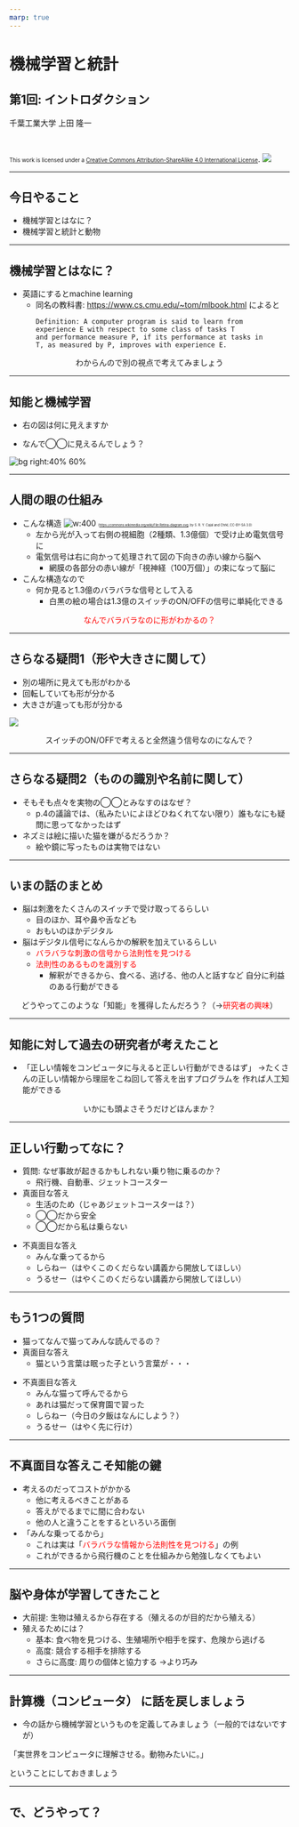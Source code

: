 ```yaml
---
marp: true
---
```


<!-- footer: "機械学習（と統計）第1回" -->

# 機械学習と統計

## 第1回: イントロダクション

千葉工業大学 上田 隆一

<br />

<span style="font-size:70%">This work is licensed under a </span>[<span style="font-size:70%">Creative Commons Attribution-ShareAlike 4.0 International License</span>](https://creativecommons.org/licenses/by-sa/4.0/).
![](https://i.creativecommons.org/l/by-sa/4.0/88x31.png)

---

<!-- paginate: true -->

## 今日やること

- 機械学習とはなに？
- 機械学習と統計と動物

---

## 機械学習とはなに？

- 英語にするとmachine learning
    - 同名の教科書: https://www.cs.cmu.edu/~tom/mlbook.html によると
        ```text
        Definition: A computer program is said to learn from
        experience E with respect to some class of tasks T
        and performance measure P, if its performance at tasks in
        T, as measured by P, improves with experience E.
        ```


<center>わからんので別の視点で考えてみましょう</center>


---

## 知能と機械学習

- 右の図は何に見えますか
* なんで◯◯に見えるんでしょう？

![bg right:40% 60%](./figs/dots.png)

---

## 人間の眼の仕組み

- こんな構造
    ![w:400](./figs/Retina-diagram.svg.png)<span style="font-size:40%">（https://commons.wikimedia.org/wiki/File:Retina-diagram.svg, by S. R. Y. Cajal and Chrkl, CC-BY-SA 3.0）</span>
    - 左から光が入って右側の視細胞（2種類、1.3億個）で受け止め電気信号に
    - 電気信号は右に向かって処理されて図の下向きの赤い線から脳へ
        - 網膜の各部分の赤い線が「視神経（100万個）」の束になって脳に
- こんな構造なので
    - 何か見ると1.3億のバラバラな信号として入る
        - 白黒の絵の場合は1.3億のスイッチのON/OFFの信号に単純化できる

<center style="color:red">なんでバラバラなのに形がわかるの？</center>


---

## さらなる疑問1（形や大きさに関して）

- 別の場所に見えても形がわかる
- 回転していても形が分かる
- 大きさが違っても形が分かる 

![](./figs/dots_varisous.png)

<center>スイッチのON/OFFで考えると全然違う信号なのになんで？</center>

---

## さらなる疑問2（ものの識別や名前に関して）

- そもそも点々を実物の◯◯とみなすのはなぜ？
    - p.4の議論では、（私みたいによほどひねくれてない限り）誰もなにも疑問に思ってなかったはず
- ネズミは絵に描いた猫を嫌がるだろうか？
    - 絵や鏡に写ったものは実物ではない

---

## いまの話のまとめ

- 脳は刺激をたくさんのスイッチで受け取ってるらしい
    - 目のほか、耳や鼻や舌なども
    - おもいのほかデジタル
- 脳はデジタル信号になんらかの解釈を加えているらしい
    - <span style="color:red">バラバラな刺激の信号から法則性を見つける</span>
    - <span style="color:red">法則性のあるものを識別する</span>
        - 解釈ができるから、食べる、逃げる、他の人と話すなど
        自分に利益のある行動ができる

<center>どうやってこのような「知能」を獲得したんだろう？（→<span style="color:red">研究者の興味</span>）</center>

---

## 知能に対して過去の研究者が考えたこと

- 「正しい情報をコンピュータに与えると正しい行動ができるはず」
    →たくさんの正しい情報から理屈をこね回して答えを出すプログラムを
    作れば人工知能ができる
    <br />

<center>いかにも頭よさそうだけどほんまか？</center>

---

## 正しい行動ってなに？

- 質問: なぜ事故が起きるかもしれない乗り物に乗るのか？
    - 飛行機、自動車、ジェットコースター
- 真面目な答え
    - 生活のため（じゃあジェットコースターは？）
    - ◯◯だから安全
    - ◯◯だから私は乗らない
* 不真面目な答え
    * みんな乗ってるから
    * しらねー（はやくこのくだらない講義から開放してほしい）
    * うるせー（はやくこのくだらない講義から開放してほしい）

---

## もう1つの質問

- 猫ってなんで猫ってみんな読んでるの？
- 真面目な答え
    - 猫という言葉は眠った子という言葉が・・・
* 不真面目な答え
    * みんな猫って呼んでるから
    * あれは猫だって保育園で習った
    * しらねー（今日の夕飯はなんにしよう？）
    * うるせー（はやく先に行け）

---

## 不真面目な答えこそ知能の鍵

- 考えるのだってコストがかかる
    - 他に考えるべきことがある
    - 答えがでるまでに間に合わない
    - 他の人と違うことをするといろいろ面倒
- 「みんな乗ってるから」
    - これは実は「<span style="color:red">バラバラな情報から法則性を見つける</span>」の例
    - これができるから飛行機のことを仕組みから勉強しなくてもよい


---

## 脳や身体が学習してきたこと

- 大前提: 生物は殖えるから存在する（殖えるのが目的だから殖える）
- 殖えるためには？
    - 基本: 食べ物を見つける、生殖場所や相手を探す、危険から逃げる
    - 高度: 競合する相手を排除する
    - さらに高度: 周りの個体と協力する
        $\rightarrow$より巧み

---


## 計算機（コンピュータ） に話を戻しましょう

- 今の話から機械学習というものを定義してみましょう（一般的ではないですが）

「実世界をコンピュータに理解させる。動物みたいに。」 

ということにしておきましょう

---

## で、どうやって？
